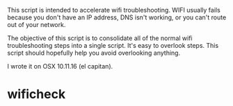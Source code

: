 This script is intended to accelerate wifi troubleshooting.
WIFI usually fails because you don't have an IP address, DNS isn't working, or you can't route out of your network. 

The objective of this script is to consolidate all of the normal wifi troubleshooting steps into a single script.  It's easy to overlook steps.  This script should hopefully help you avoid overlooking anything.  

I wrote it on OSX 10.11.16 (el capitan).




# wificheck
